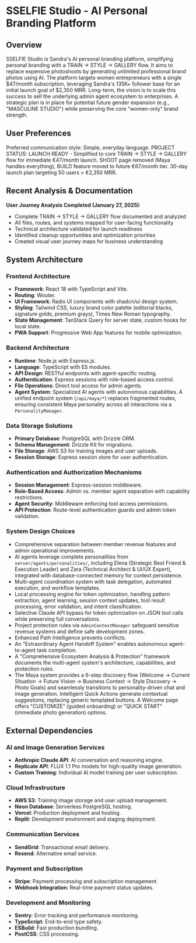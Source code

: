 # SSELFIE Studio - AI Personal Branding Platform

## Overview
SSELFIE Studio is Sandra's AI personal branding platform, simplifying personal branding with a TRAIN → STYLE → GALLERY flow. It aims to replace expensive photoshoots by generating unlimited professional brand photos using AI. The platform targets women entrepreneurs with a single $47/month subscription, leveraging Sandra's 135K+ follower base for an initial launch goal of $2,350 MRR. Long-term, the vision is to scale this success to sell the underlying admin agent ecosystem to enterprises. A strategic plan is in place for potential future gender expansion (e.g., "MASCULINE STUDIO") while preserving the core "women-only" brand strength.

## User Preferences
Preferred communication style: Simple, everyday language.
PROJECT STATUS: LAUNCH READY - Simplified to core TRAIN → STYLE → GALLERY flow for immediate €47/month launch. SHOOT page removed (Maya handles everything), BUILD feature moved to future €67/month tier. 30-day launch plan targeting 50 users = €2,350 MRR.

## Recent Analysis & Documentation
**User Journey Analysis Completed (January 27, 2025)**:
- Complete TRAIN → STYLE → GALLERY flow documented and analyzed
- All files, routes, and systems mapped for user-facing functionality
- Technical architecture validated for launch readiness
- Identified cleanup opportunities and optimization priorities
- Created visual user journey maps for business understanding

## System Architecture

### Frontend Architecture
- **Framework**: React 18 with TypeScript and Vite.
- **Routing**: Wouter.
- **UI Framework**: Radix UI components with shadcn/ui design system.
- **Styling**: Tailwind CSS, luxury brand color palette (editorial blacks, signature golds, premium grays), Times New Roman typography.
- **State Management**: TanStack Query for server state, custom hooks for local state.
- **PWA Support**: Progressive Web App features for mobile optimization.

### Backend Architecture
- **Runtime**: Node.js with Express.js.
- **Language**: TypeScript with ES modules.
- **API Design**: RESTful endpoints with agent-specific routing.
- **Authentication**: Express sessions with role-based access control.
- **File Operations**: Direct tool access for admin agents.
- **Agent System**: Specialized AI agents with autonomous capabilities. A unified endpoint system (`/api/maya/*`) replaces fragmented routes, ensuring consistent Maya personality across all interactions via a `PersonalityManager`.

### Data Storage Solutions
- **Primary Database**: PostgreSQL with Drizzle ORM.
- **Schema Management**: Drizzle Kit for migrations.
- **File Storage**: AWS S3 for training images and user uploads.
- **Session Storage**: Express session store for user authentication.

### Authentication and Authorization Mechanisms
- **Session Management**: Express-session middleware.
- **Role-Based Access**: Admin vs. member agent separation with capability restrictions.
- **Agent Security**: Middleware enforcing tool access permissions.
- **API Protection**: Route-level authentication guards and admin token validation.

### System Design Choices
- Comprehensive separation between member revenue features and admin operational improvements.
- AI agents leverage complete personalities from `server/agents/personalities/`, including Elena (Strategic Best Friend & Execution Leader) and Zara (Technical Architect & UI/UX Expert), integrated with database-connected memory for context persistence.
- Multi-agent coordination system with task delegation, automated execution, and workflow templates.
- Local processing engine for token optimization, handling pattern extraction, agent learning, session context updates, tool result processing, error validation, and intent classification.
- Selective Claude API bypass for token optimization on JSON tool calls while preserving full conversations.
- Project protection rules via `AdminContextManager` safeguard sensitive revenue systems and define safe development zones.
- Enhanced Path Intelligence prevents conflicts.
- An "Extraordinary Agent Handoff System" enables autonomous agent-to-agent task completion.
- A "Comprehensive Ecosystem Analysis & Protection" framework documents the multi-agent system's architecture, capabilities, and protection rules.
- The Maya system provides a 6-step discovery flow (Welcome → Current Situation → Future Vision → Business Context → Style Discovery → Photo Goals) and seamlessly transitions to personality-driven chat and image generation. Intelligent Quick Actions generate contextual suggestions, replacing generic templated buttons. A Welcome page offers "CUSTOMIZE" (guided onboarding) or "QUICK START" (immediate photo generation) options.

## External Dependencies

### AI and Image Generation Services
- **Anthropic Claude API**: AI conversation and reasoning engine.
- **Replicate API**: FLUX 1.1 Pro models for high-quality image generation.
- **Custom Training**: Individual AI model training per user subscription.

### Cloud Infrastructure
- **AWS S3**: Training image storage and user upload management.
- **Neon Database**: Serverless PostgreSQL hosting.
- **Vercel**: Production deployment and hosting.
- **Replit**: Development environment and staging deployment.

### Communication Services
- **SendGrid**: Transactional email delivery.
- **Resend**: Alternative email service.

### Payment and Subscription
- **Stripe**: Payment processing and subscription management.
- **Webhook Integration**: Real-time payment status updates.

### Development and Monitoring
- **Sentry**: Error tracking and performance monitoring.
- **TypeScript**: End-to-end type safety.
- **ESBuild**: Fast production bundling.
- **PostCSS**: CSS processing.